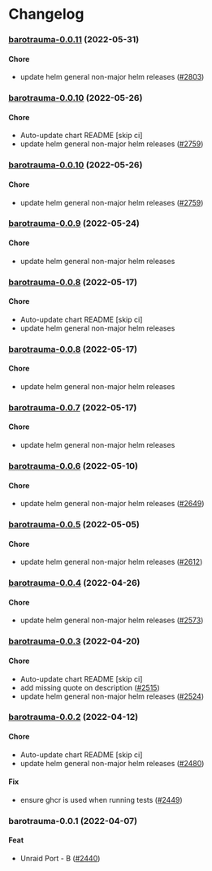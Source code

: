 # Changelog<br>


<a name="barotrauma-0.0.11"></a>
### [barotrauma-0.0.11](https://github.com/truecharts/apps/compare/barotrauma-0.0.10...barotrauma-0.0.11) (2022-05-31)

#### Chore

* update helm general non-major helm releases ([#2803](https://github.com/truecharts/apps/issues/2803))



<a name="barotrauma-0.0.10"></a>
### [barotrauma-0.0.10](https://github.com/truecharts/apps/compare/barotrauma-0.0.9...barotrauma-0.0.10) (2022-05-26)

#### Chore

* Auto-update chart README [skip ci]
* update helm general non-major helm releases ([#2759](https://github.com/truecharts/apps/issues/2759))



<a name="barotrauma-0.0.10"></a>
### [barotrauma-0.0.10](https://github.com/truecharts/apps/compare/barotrauma-0.0.9...barotrauma-0.0.10) (2022-05-26)

#### Chore

* update helm general non-major helm releases ([#2759](https://github.com/truecharts/apps/issues/2759))



<a name="barotrauma-0.0.9"></a>
### [barotrauma-0.0.9](https://github.com/truecharts/apps/compare/barotrauma-0.0.8...barotrauma-0.0.9) (2022-05-24)

#### Chore

* update helm general non-major helm releases



<a name="barotrauma-0.0.8"></a>
### [barotrauma-0.0.8](https://github.com/truecharts/apps/compare/barotrauma-0.0.7...barotrauma-0.0.8) (2022-05-17)

#### Chore

* Auto-update chart README [skip ci]
* update helm general non-major helm releases



<a name="barotrauma-0.0.8"></a>
### [barotrauma-0.0.8](https://github.com/truecharts/apps/compare/barotrauma-0.0.7...barotrauma-0.0.8) (2022-05-17)

#### Chore

* update helm general non-major helm releases



<a name="barotrauma-0.0.7"></a>
### [barotrauma-0.0.7](https://github.com/truecharts/apps/compare/barotrauma-0.0.6...barotrauma-0.0.7) (2022-05-17)

#### Chore

* update helm general non-major helm releases



<a name="barotrauma-0.0.6"></a>
### [barotrauma-0.0.6](https://github.com/truecharts/apps/compare/barotrauma-0.0.5...barotrauma-0.0.6) (2022-05-10)

#### Chore

* update helm general non-major helm releases ([#2649](https://github.com/truecharts/apps/issues/2649))



<a name="barotrauma-0.0.5"></a>
### [barotrauma-0.0.5](https://github.com/truecharts/apps/compare/barotrauma-0.0.4...barotrauma-0.0.5) (2022-05-05)

#### Chore

* update helm general non-major helm releases ([#2612](https://github.com/truecharts/apps/issues/2612))



<a name="barotrauma-0.0.4"></a>
### [barotrauma-0.0.4](https://github.com/truecharts/apps/compare/barotrauma-0.0.3...barotrauma-0.0.4) (2022-04-26)

#### Chore

* update helm general non-major helm releases ([#2573](https://github.com/truecharts/apps/issues/2573))



<a name="barotrauma-0.0.3"></a>
### [barotrauma-0.0.3](https://github.com/truecharts/apps/compare/barotrauma-0.0.2...barotrauma-0.0.3) (2022-04-20)

#### Chore

* Auto-update chart README [skip ci]
* add missing quote on description ([#2515](https://github.com/truecharts/apps/issues/2515))
* update helm general non-major helm releases ([#2524](https://github.com/truecharts/apps/issues/2524))



<a name="barotrauma-0.0.2"></a>
### [barotrauma-0.0.2](https://github.com/truecharts/apps/compare/barotrauma-0.0.1...barotrauma-0.0.2) (2022-04-12)

#### Chore

* Auto-update chart README [skip ci]
* update helm general non-major helm releases ([#2480](https://github.com/truecharts/apps/issues/2480))

#### Fix

* ensure ghcr is used when running tests ([#2449](https://github.com/truecharts/apps/issues/2449))



<a name="barotrauma-0.0.1"></a>
### barotrauma-0.0.1 (2022-04-07)

#### Feat

* Unraid Port - B ([#2440](https://github.com/truecharts/apps/issues/2440))
